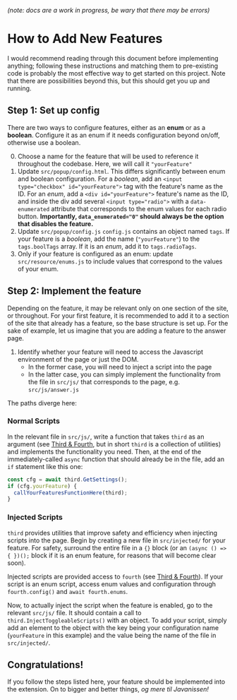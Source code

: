 *(note: docs are a work in progress, be wary that there may be errors)*
# How to Add New Features
I would recommend reading through this document before implementing anything; following these instructions and matching them to pre-existing code is probably the most effective way to get started on this project. Note that there are possibilities beyond this, but this should get you up and running.

## Step 1: Set up config
There are two ways to configure features, either as an **enum** or as a **boolean**. Configure it as an enum if it needs configuration beyond on/off, otherwise use a boolean. 

0. Choose a name for the feature that will be used to reference it throughout the codebase. Here, we will call it `"yourFeature"`
1. Update `src/popup/config.html`. 
This differs significantly between enum and boolean configuration. For a *boolean*, add an `<input type="checkbox" id="yourFeature">` tag with the feature's name as the ID. For an *enum*, add a `<div id="yourFeature">` feature's name as the ID, and inside the div add several `<input type="radio">` with a `data-enumerated` attribute that corresponds to the enum values for each radio button. **Importantly, `data_enumerated="0"` should always be the option that disables the feature.**
2. Update `src/popup/config.js`
`config.js` contains an object named `tags`. If your feature is a *boolean*, add the name (`"yourFeature"`) to the `tags.boolTags` array. If it is an *enum*, add it to `tags.radioTags`.
3. Only if your feature is configured as an enum: update `src/resource/enums.js` to include values that correspond to the values of your enum. 

## Step 2: Implement the feature
Depending on the feature, it may be relevant only on one section of the site, or throughout. For your first feature, it is recommended to add it to a section of the site that already has a feature, so the base structure is set up. For the sake of example, let us imagine that you are adding a feature to the answer page.

1. Identify whether your feature will need to access the Javascript environment of the page or just the DOM.
	- In the former case, you will need to inject a script into the page
    - In the latter case, you can simply implement the functionality from the file in `src/js/` that corresponds to the page, e.g. `src/js/answer.js`

The paths diverge here:
### Normal Scripts
 In the relevant file in `src/js/`, write a function that takes `third` as an argument (see [Third & Fourth](docs/third_fourth.md), but in short `third` is a collection of utilities) and implements the functionality you need. Then, at the end of the immediately-called `async` function that should already be in the file, add an `if` statement like this one:
 ```js
 const cfg = await third.GetSettings();
 if (cfg.yourFeature) {
   callYourFeaturesFunctionHere(third);
 }
 ```
### Injected Scripts
`third` provides utilities that improve safety and efficiency when injecting scripts into the page. Begin by creating a new file in `src/injected/` for your feature. For safety, surround the entire file in a `{}` block (or an `(async () => { })();` block if it is an enum feature, for reasons that will become clear soon). 

Injected scripts are provided access to `fourth` (see [Third & Fourth](docs/third_fourth.md)). If your script is an enum script, access enum values and configuration through `fourth.config()` and `await fourth.enums`.

Now, to actually inject the script when the feature is enabled, go to the relevant `src/js/` file. It should contain a call to `third.InjectToggleableScripts()` with an object. To add your script, simply add an element to the object with the key being your configuration name (`yourFeature` in this example) and the value being the name of the file in `src/injected/`.

## Congratulations!
If you follow the steps listed here, your feature should be implemented into the extension. On to bigger and better things, *og mere til Javanissen!*
